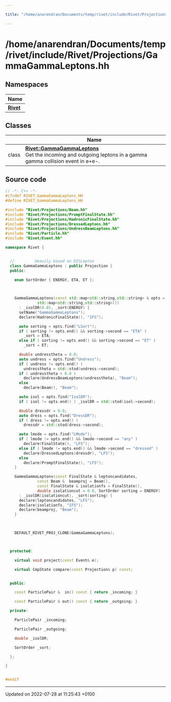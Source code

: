 ```yaml
---

title: "/home/anarendran/Documents/temp/rivet/include/Rivet/Projections/GammaGammaLeptons.hh"

---
```


# /home/anarendran/Documents/temp/rivet/include/Rivet/Projections/GammaGammaLeptons.hh



## Namespaces

| Name           |
| -------------- |
| **[Rivet](http://example.org/namespaces/namespacerivet/)**  |

## Classes

|                | Name           |
| -------------- | -------------- |
| class | **[Rivet::GammaGammaLeptons](http://example.org/classes/classrivet_1_1gammagammaleptons/)** <br>Get the incoming and outgoing leptons in a gamma gamma collision event in e+e-.  |




## Source code

```cpp
// -*- C++ -*-
#ifndef RIVET_GammaGammaLeptons_HH
#define RIVET_GammaGammaLeptons_HH

#include "Rivet/Projections/Beam.hh"
#include "Rivet/Projections/PromptFinalState.hh"
#include "Rivet/Projections/HadronicFinalState.hh"
#include "Rivet/Projections/DressedLeptons.hh"
#include "Rivet/Projections/UndressBeamLeptons.hh"
#include "Rivet/Particle.hh"
#include "Rivet/Event.hh"

namespace Rivet {


  //         Heavily based on DISLepton
  class GammaGammaLeptons : public Projection {
  public:

    enum SortOrder { ENERGY, ETA, ET };
    


    GammaGammaLeptons(const std::map<std::string,std::string> & opts =
              std::map<std::string,std::string>())
      : _isolDR(0.0), _sort(ENERGY) {
      setName("GammaGammaLeptons");
      declare(HadronicFinalState(), "IFS");

      auto sorting = opts.find("LSort");
      if ( sorting != opts.end() && sorting->second == "ETA" )
        _sort = ETA;
      else if ( sorting != opts.end() && sorting->second == "ET" )
        _sort = ET;

      double undresstheta = 0.0;
      auto undress = opts.find("Undress");
      if ( undress != opts.end() )
        undresstheta = std::stod(undress->second);
      if ( undresstheta > 0.0 )
        declare(UndressBeamLeptons(undresstheta), "Beam");
      else
        declare(Beam(), "Beam");

      auto isol = opts.find("IsolDR");
      if ( isol != opts.end() ) _isolDR = std::stod(isol->second);

      double dressdr = 0.0;
      auto dress = opts.find("DressDR");
      if ( dress != opts.end() )
        dressdr = std::stod(dress->second);

      auto lmode = opts.find("LMode");
      if ( lmode != opts.end() && lmode->second == "any" )
        declare(FinalState(), "LFS");
      else if ( lmode != opts.end() && lmode->second == "dressed" )
        declare(DressedLeptons(dressdr), "LFS");
      else
        declare(PromptFinalState(), "LFS");
    }

    GammaGammaLeptons(const FinalState & leptoncandidates,
              const Beam &  beamproj = Beam(),
              const FinalState & isolationfs = FinalState(),
              double isolationcut = 0.0, SortOrder sorting = ENERGY)
      : _isolDR(isolationcut), _sort(sorting) {
      declare(leptoncandidates, "LFS");
      declare(isolationfs, "IFS");
      declare(beamproj, "Beam");
    }


    
    DEFAULT_RIVET_PROJ_CLONE(GammaGammaLeptons);



  protected:

    virtual void project(const Event& e);

    virtual CmpState compare(const Projection& p) const;


  public:

    const ParticlePair &  in() const { return _incoming; }

    const ParticlePair & out() const { return _outgoing; }

  private:

    ParticlePair _incoming;

    ParticlePair _outgoing;

    double _isolDR;

    SortOrder _sort;

  };

}


#endif
```


-------------------------------

Updated on 2022-07-28 at 11:25:43 +0100
